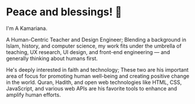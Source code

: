 # Peace and blessings! 👋

I'm A Kamariana.

A Human-Centric Teacher and Design Engineer; Blending a background in Islam, history, and computer science, my work fits under the umbrella of teaching, UX research, UI design, and front-end engineering — and generally thinking about humans first.

He's deeply interested in faith and technology; These two are his important area of focus for promoting human well-being and creating positive change in the world. Quran, Hadith, and open web technologies like HTML, CSS, JavaScript, and various web APIs are his favorite tools to enhance and amplify human efforts. 

